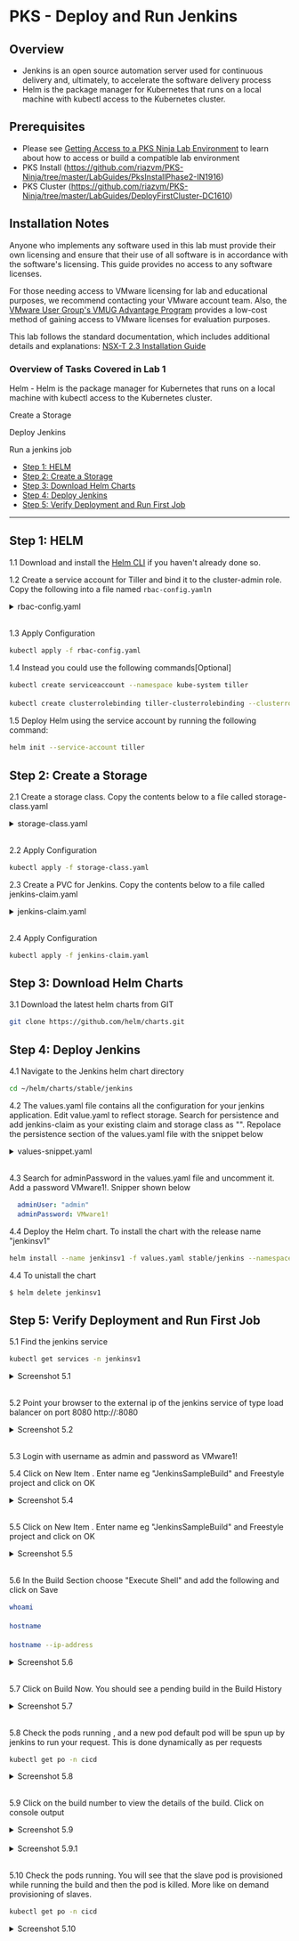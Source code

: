 # PKS - Deploy and Run Jenkins

## Overview

 - Jenkins is an open source automation server used for continuous delivery and, ultimately, to accelerate the software delivery process
 - Helm is the package manager for Kubernetes that runs on a local machine with kubectl access to the Kubernetes cluster.


## Prerequisites

- Please see [Getting Access to a PKS Ninja Lab Environment](https://github.com/CNA-Tech/PKS-Ninja/tree/master/Courses/GetLabAccess-LA8528) to learn about how to access or build a compatible lab environment
- PKS Install (https://github.com/riazvm/PKS-Ninja/tree/master/LabGuides/PksInstallPhase2-IN1916)
- PKS Cluster (https://github.com/riazvm/PKS-Ninja/tree/master/LabGuides/DeployFirstCluster-DC1610)


## Installation Notes

Anyone who implements any software used in this lab must provide their own licensing and ensure that their use of all software is in accordance with the software's licensing. This guide provides no access to any software licenses.

For those needing access to VMware licensing for lab and educational purposes, we recommend contacting your VMware account team. Also, the [VMware User Group's VMUG Advantage Program](https://www.vmug.com/Join/VMUG-Advantage-Membership) provides a low-cost method of gaining access to VMware licenses for evaluation purposes.

This lab follows the standard documentation, which includes additional details and explanations: [NSX-T 2.3 Installation Guide](https://docs.vmware.com/en/VMware-NSX-T/2.2/com.vmware.nsxt.install.doc/GUID-3E0C4CEC-D593-4395-84C4-150CD6285963.html)

### Overview of Tasks Covered in Lab 1

Helm - Helm is the package manager for Kubernetes that runs on a local machine with kubectl access to the Kubernetes cluster.

Create a Storage 

Deploy Jenkins

Run a jenkins job

- [Step 1: HELM](#step-1--HELM)
- [Step 2: Create a Storage](#step-2--Create-a-Storage )
- [Step 3: Download Helm Charts](#step-3--Download-Helm-Charts)
- [Step 4: Deploy Jenkins](#step-4--Deploy-Jenkins)
- [Step 5: Verify Deployment and Run First Job](#step-5--Verify-Deployment-and-Run-First-Job)

-----------------------

## Step 1:  HELM

1.1 Download and install the [Helm CLI](https://github.com/helm/helm/releases) if you haven't already done so.

1.2 Create a service account for Tiller and bind it to the cluster-admin role. Copy the following into a file named `rbac-config.yaml`n 

<details><summary>rbac-config.yaml</summary>

```yaml
apiVersion: v1
kind: ServiceAccount
metadata:
  name: tiller
  namespace: kube-system
---
apiVersion: rbac.authorization.k8s.io/v1beta1
kind: ClusterRoleBinding
metadata:
  name: tiller
roleRef:
  apiGroup: rbac.authorization.k8s.io
  kind: ClusterRole
  name: cluster-admin
subjects:
  - kind: ServiceAccount
    name: tiller
    namespace: kube-system
```

</details>
<br/>

1.3 Apply Configuration 

```bash
kubectl apply -f rbac-config.yaml
```

1.4 Instead you could use the following commands[Optional]

```bash
kubectl create serviceaccount --namespace kube-system tiller

kubectl create clusterrolebinding tiller-clusterrolebinding --clusterrole=cluster-admin --serviceaccount=kube-system:tille
```

1.5 Deploy Helm using the service account by running the following command:

```bash
helm init --service-account tiller
```

## Step 2:  Create a Storage 

2.1 Create a storage class. Copy the contents below to a file called storage-class.yaml 

<details><summary>storage-class.yaml</summary>

```yaml
kind: StorageClass
apiVersion: storage.k8s.io/v1
metadata:
  name: thin-disk
provisioner: kubernetes.io/vsphere-volume
parameters:
    diskformat: thin
```

</details>
<br/>

2.2 Apply Configuration 

```bash
kubectl apply -f storage-class.yaml
```


2.3 Create a PVC for Jenkins. Copy the contents below to a file called jenkins-claim.yaml 

<details><summary>jenkins-claim.yaml</summary>

```yaml
kind: PersistentVolumeClaim
apiVersion: v1
metadata:
  name: jenkins-claim
  namespace: jenkins-project
  annotations:
    volume.beta.kubernetes.io/storage-class: thin-disk
spec:
  accessModes:
    - ReadWriteOnce
  resources:
    requests:
      storage: 8Gi
```

</details>
<br/>

2.4 Apply Configuration 

```bash
kubectl apply -f jenkins-claim.yaml
```


## Step 3:  Download Helm Charts

3.1 Download the latest helm charts from GIT

```bash
git clone https://github.com/helm/charts.git
```

## Step 4:  Deploy Jenkins

4.1 Navigate to the Jenkins helm chart directory

```bash
cd ~/helm/charts/stable/jenkins
```

4.2 The values.yaml file contains all the configuration for your jenkins application. Edit value.yaml to reflect storage. Search for persistence and add jenkins-claim as your existing claim and storage class as "". Repolace the persistence section of the values.yaml file with the snippet below

<details><summary>values-snippet.yaml</summary>

```yaml
persistence:
  enabled: true
  ## A manually managed Persistent Volume and Claim
  ## Requires persistence.enabled: true
  ## If defined, PVC must be created manually before volume will be bound
  existingClaim: "jenkins-claim"
  ## jenkins data Persistent Volume Storage Class
  ## If defined, storageClassName: <storageClass>
  ## If set to "-", storageClassName: "", which disables dynamic provisioning
  ## If undefined (the default) or set to null, no storageClassName spec is
  ##   set, choosing the default provisioner.  (gp2 on AWS, standard on
  ##   GKE, AWS & OpenStack)
  ##
  storageClass:""
  annotations: {}
  accessMode: "ReadWriteOnce"
  size: "8Gi"
  volumes:
  #  - name: nothing
  #    emptyDir: {}
  mounts:
  #  - mountPath: /var/nothing
  #    name: nothing
  #    readOnly: true
```

</details>
<br/>

4.3 Search for adminPassword in the values.yaml file and uncomment it. Add a password VMware1!. Snipper shown below

```yaml
  adminUser: "admin"
  adminPassword: VMware1!
```

4.4 Deploy the Helm chart. To install the chart with the release name "jenkinsv1"

```bash
helm install --name jenkinsv1 -f values.yaml stable/jenkins --namespace cicd
```

4.4 To unistall the chart

```bash
$ helm delete jenkinsv1
```

## Step 5:  Verify Deployment and Run First Job

5.1 Find the jenkins service 

```bash
kubectl get services -n jenkinsv1
```

<details><summary>Screenshot 5.1</summary>
<img src="Images/jenkinsservice.png">
</details>
<br/>

5.2 Point your browser to the external ip of the jenkins service of type load balancer on port 8080 http://<external-ip>:8080

<details><summary>Screenshot 5.2</summary>
<img src="Images/jenkinsbrowser.png">
</details>
<br/>

5.3 Login with username as admin and password as VMware1!


5.4 Click on New Item . Enter name eg "JenkinsSampleBuild" and Freestyle project  and click on OK

<details><summary>Screenshot 5.4</summary>
<img src="Images/jenkinsnewbuild.png">
</details>
<br/>

5.5 Click on New Item . Enter name eg "JenkinsSampleBuild" and Freestyle project  and click on OK

<details><summary>Screenshot 5.5</summary>
<img src="Images/jenkinsnewbuild.png">
</details>
<br/>

5.6 In the Build Section choose "Execute Shell" and add the following and click on Save

```bash
whoami

hostname

hostname --ip-address
```


<details><summary>Screenshot 5.6</summary>
<img src="Images/buildstep.png">
</details>
<br/>


5.7 Click on Build Now. You should see a pending build in the Build History


<details><summary>Screenshot 5.7</summary>
<img src="Images/buildnow.png">
</details>
<br/>

5.8 Check the pods running , and a new pod default pod will be spun up by jenkins to run your request. This is done dynamically as per requests

```bash
kubectl get po -n cicd
```

<details><summary>Screenshot 5.8</summary>
<img src="Images/pods.png">
</details>
<br/>


5.9 Click on the build number to view the details of the build. Click on console output


<details><summary>Screenshot 5.9</summary>
<img src="Images/buildno.png">
</details>
<br/>

<details><summary>Screenshot 5.9.1</summary>
<img src="Images/consoleoutput.png">
</details>
<br/>

5.10 Check the pods running. You will see that the slave pod is provisioned while running the build and then the pod is killed. More like on demand provisioning of slaves.

```bash
kubectl get po -n cicd
```

<details><summary>Screenshot 5.10</summary>
<img src="Images/k8podsafterbuild.png">
</details>
<br/>








